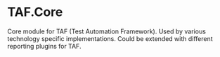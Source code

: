 # TAF.Core
Core module for TAF (Test Automation Framework). Used by various technology specific implementations. Could be extended with different reporting plugins for TAF.
